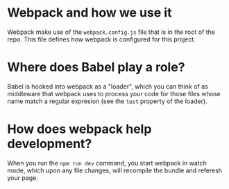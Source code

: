 # Webpack and how we use it

Webpack make use of the `webpack.config.js` file that is in the root
of the repo. This file defines how webpack is configured for this
project.

# Where does Babel play a role?

Babel is hooked into webpack as a "loader", which you can think of as
middleware that webpack uses to process your code for those files
whose name match a regular expresion (see the `test` property of the
loader).

# How does webpack help development?

When you run the `npm run dev` command, you start webpack in watch
mode, which upon any file changes, will recompile the bundle and
referesh your page.